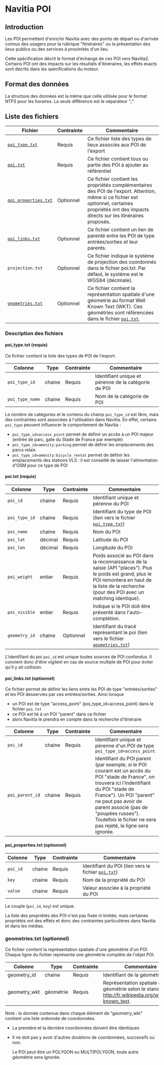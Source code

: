 # Navitia POI

## Introduction

Les POI permettent d'enrichir Navitia avec des points de départ ou d'arrivée
connus des usagers pour la rubrique "Itinéraires" ou la présentation des lieux
publics ou des services à proximités d'un lieu.

Cette spécification décrit le format d'échange de ces POI vers Navitia2.
Certains POI ont des impacts sur les résultats d'itinéraires, les effets exacts
sont décrits dans les spécifications du moteur.

## Format des données

La structure des données est la même que celle utilisée pour le format NTFS
pour les horaires.  La seule différence est le séparateur ";".

## Liste des fichiers

Fichier | Contrainte | Commentaire
--- | --- | ---
[`poi_type.txt`](#poi_typetxt-requis) | Requis | Ce fichier liste des types de lieux associés aux POI de l'export
[`poi.txt`](#poitxt-requis) | Requis | Ce fichier contient tous ou partie des POI à ajouter au référentiel
[`poi_properties.txt`](#poi_propertiestxt-optionnel) | Optionnel | Ce fichier contient les propriétés complémentaires des POI de l'export. Attention, même si ce fichier est optionnel, certaines propriétés ont des impacts directs sur les itinéraires proposés.
[`poi_links.txt`](#poi_linkstxt-optionnel) | Optionnel | Ce fichier contient un lien de parenté entre les POI de type entrées/sorties et leur parents.
`projection.txt` | Optionnel | Ce fichier indique le système de projection des coordonnés dans le fichier poi.txt. Par défaut, le système est le WGS84 (décimale).
[`geometries.txt`](#geometriestxt-optionnel) | Optionnel | Ce fichier contient la représentation spatiale d'une géometrie au format Well Known Text (WKT). Ces géométries sont référencées dans le fichier [`poi.txt`](#linestxt-requis).

### Description des fichiers

#### poi_type.txt (requis)

Ce fichier contient la liste des types de POI de l'export.

Colonne | Type | Contrainte | Commentaire
--- | --- | --- | ---
`poi_type_id` | chaine | Requis | Identifiant unique et pérenne de la catégorie de POI
`poi_type_name` | chaine | Requis | Nom de la catégorie de POI

Le nombre de catégories et le contenu du champ `poi_type_id` est libre, mais
des contraintes sont associées à l'utilisation dans Navitia.
En effet, certains `poi_type` peuvent influencer le comportement de Navitia :
* `poi_type_id=access_point` permet de définir un accès à un POI majeur (entrée de parc, gate du Stade de France par exemple)
* `poi_type_id=amenity:parking` permet de définir les emplacements des parcs relais
* `poi_type_id=amenity:bicycle_rental` permet de définir les emplacements des stations VLS : il est conseillé de laisser l'alimentation d'OSM pour ce type de POI

#### poi.txt (requis)

Colonne | Type | Contrainte | Commentaire
--- | --- | --- | ---
`poi_id` | chaine | Requis | Identifiant unique et pérenne du POI
`poi_type_id` | chaine | Requis | Identifiant du type de POI (lien vers le fichier [`poi_type.txt`](#poi_typetxt-requis))
`poi_name` | chaine | Requis | Nom du POI
`poi_lat` | décimal | Requis | Latitude du POI
`poi_lon` | décimal | Requis | Longitude du POI
`poi_weight` | entier | Requis | Poids associé au POI dans la reconnaissance de la saisie (API "places"). Plus le poids est grand, plus le POI remontera en haut de la liste de la recherche (pour des POI avec un matching identique).
`poi_visible` | entier | Requis | Indique si le POI doit être présenté dans l'auto-complétion.
`geometry_id` | chaine | Optionnel | Identifiant du tracé représentant le poi (lien vers le fichier [`geometries.txt`](#geometriestxt-optionnel))

L'identifiant du poi `poi_id` est unique toutes sources de POI confondus. Il
convient donc d'être vigilent en cas de source multiple de POI pour éviter
qu'il y ait collision.

#### poi_links.txt (optionnel)

Ce fichier permet de définir les liens entre les POI de type "entrées/sorties" et les POI desservies par ces entrées/sorties. Ainsi lorsque

* un POI est de type "access_point" (poi_type_id=access_point) dans le fichier `poi.txt`
* ce POI est lié à un POI "parent" dans ce fichier
* alors Navitia le prendra en compte dans la recherche d'itinéraire

Colonne | Type | Contrainte | Commentaire
--- | --- | --- | ---
`poi_id` | chaine | Requis | Identifiant unique et pérenne d'un POI de type `poi_type_id=access_point`
`poi_parent_id` | chaine | Requis | Identifiant du POI parent (par exemple, si le POI courant est un accès du POI "stade de France", on trouvera ici l'indentifiant du POI "stade de France"). Un POI "parent" ne peut pas avoir de parent associé (pas de "poupées russes"). Toutefois le fichier ne sera pas rejeté, la ligne sera ignorée.

#### poi_properties.txt (optionnel)

Colonne | Type | Contrainte | Commentaire
--- | --- | --- | ---
`poi_id` | chaine | Requis | Identifiant du POI (lien vers le fichier [`poi.txt`](#poitxt-requis))
`key` | chaine | Requis | Nom de la propriété du POI
`value` | chaine | Requis | Valeur associée à la propriété du POI

Le couple (`poi_id`, `key`) est unique.

La liste des propriétés des POI n'est pas fixée ni limitée, mais certaines
propriétés ont des effets et donc des contraintes particulières dans Navitia et
dans les médias.

### geometries.txt (optionnel)
Ce fichier contient la représentation spatiale d'une géométrie d'un POI. Chaque ligne du fichier représente une géométrie complète de l'objet POI.

Colonne | Type | Contrainte | Commentaire
--- | --- | --- | ---
geometry_id | chaine | Requis | Identifiant de la géométrie.
geometry_wkt | géométrie | Requis | Représentation spatiale de la géométrie selon le standard http://fr.wikipedia.org/wiki/Well-known_text.

Note : la donnée contenue dans chaque élément de "geometry_wkt" contient une liste ordonnée de coordonnées.

* La première et la dernière coordonnées doivent être identiques
* Il ne doit pas y avoir d'autres doublons de coordonnées, successifs ou non.

    Le POI peut être un POLYGON ou MULTIPOLYGON, toute autre géométrie sera ignorée.
